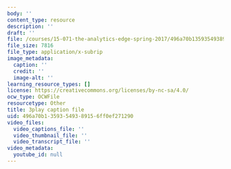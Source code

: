 ```yaml
---
body: ''
content_type: resource
description: ''
draft: ''
file: /courses/15-071-the-analytics-edge-spring-2017/496a70b13593549389156ff0ef271290_fQXFHIsvV-c.vtt
file_size: 7816
file_type: application/x-subrip
image_metadata:
  caption: ''
  credit: ''
  image-alt: ''
learning_resource_types: []
license: https://creativecommons.org/licenses/by-nc-sa/4.0/
ocw_type: OCWFile
resourcetype: Other
title: 3play caption file
uid: 496a70b1-3593-5493-8915-6ff0ef271290
video_files:
  video_captions_file: ''
  video_thumbnail_file: ''
  video_transcript_file: ''
video_metadata:
  youtube_id: null
---
```


